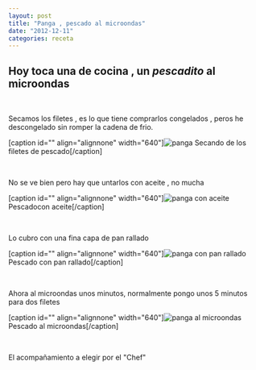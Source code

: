 ```yaml
---
layout: post
title: "Panga , pescado al microondas"
date: "2012-12-11"
categories: receta
---
```


## Hoy toca una de cocina , un _pescadito_ al microondas

 

Secamos los filetes , es lo que tiene comprarlos congelados , peros he descongelado sin romper la cadena de frio.

\[caption id="" align="alignnone" width="640"\]![panga](images/panga-1.jpg "panga") Secando de los filetes de pescado\[/caption\]

 

No se ve bien pero hay que untarlos con aceite , no mucha

\[caption id="" align="alignnone" width="640"\]![panga con aceite](images/panga-2.jpg "panga") Pescadocon aceite\[/caption\]

 

Lo cubro con una fina capa de pan rallado

\[caption id="" align="alignnone" width="640"\]![panga con pan rallado](images/panga-3.jpg "panga con pan rallado") Pescado con pan rallado\[/caption\]

 

Ahora al microondas unos minutos, normalmente pongo unos 5 minutos para dos filetes

\[caption id="" align="alignnone" width="640"\]![panga al microondas](images/panga-4.jpg "panga al microondas") Pescado al microondas\[/caption\]

 

El acompañamiento a elegir por el "Chef"
